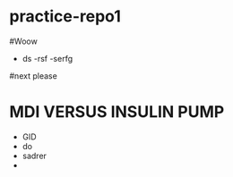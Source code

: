 # practice-repo1

#Woow

- ds
-rsf
-serfg

#next please

# MDI VERSUS INSULIN PUMP
- GID
- do
- sadrer
- 
